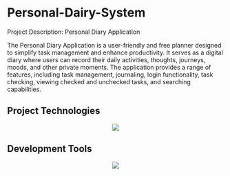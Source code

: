 # Personal-Dairy-System
Project Description: Personal Diary Application 

The Personal Diary Application is a user-friendly and free planner designed to simplify task management and enhance productivity. It serves as a digital diary where users can record their daily activities, thoughts, journeys, moods, and other private moments. The application provides a range of features, including task management, journaling, login functionality, task checking, viewing checked and unchecked tasks, and searching capabilities.

## Project Technologies
<p align="center">
  <a href="https://skillicons.dev">
    <img src="https://skillicons.dev/icons?i=cs" />
  </a>
</p>

## Development Tools 
<p align="center">
  <a href="https://skillicons.dev">
    <img src="https://skillicons.dev/icons?i=visualstudio"/>
  </a>
</p>
